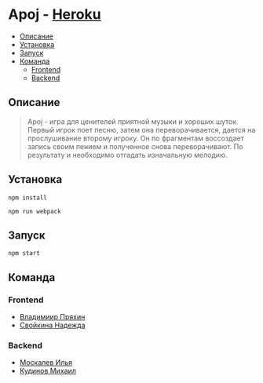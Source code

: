 # Apoj - [Heroku](https://gametes.herokuapp.com)

* [Описание](#description)
* [Установка](#install)
* [Запуск](#launch)
* [Команда](#team)
  * [Frontend](#frontend)
  * [Backend](#backend)

<a name="description"></a>
## Описание
> Apoj - игра для ценителей приятной музыки и хороших шуток. Первый игрок поет песню, затем она переворачивается, дается на прослушивание второму игроку. Он по фрагментам воссоздает запись своим пением и полученное снова переворачивают. По результату и необходимо отгадать изначальную мелодию. 

<a name="install"></a>
## Установка

```
npm install
```
```
npm run webpack
```

<a name="launch"></a>
## Запуск

```
npm start
```

<a name="team"></a>
## Команда
<a name="frontend"></a>
### Frontend
  * [Владимиир Пряхин](http://github.com/pryahin)
  * [Свойкина Надежда](http://github.com/couatl)
  
<a name="backend"></a>
### Backend
  * [Москалев Илья](http://github.com/ilyamoskalev)
  * [Кудинов Михаил](http://github.com/MikKud)
